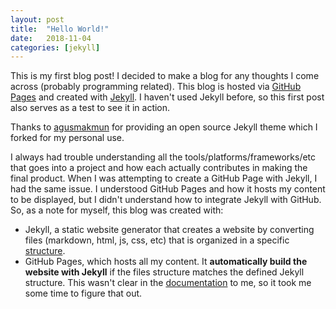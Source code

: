 ```yaml
---
layout: post
title:  "Hello World!"
date:   2018-11-04
categories: [jekyll]
---
```


This is my first blog post! I decided to make a blog for any thoughts I come across (probably programming related). This blog is hosted via [GitHub Pages](https://pages.github.com/) and created with [Jekyll](https://jekyllrb.com). I haven't used Jekyll before, so this first post also serves as a test to see it in action.

Thanks to [agusmakmun](https://github.com/agusmakmun/agusmakmun.github.io) for providing an open source Jekyll theme which I forked for my personal use.

I always had trouble understanding all the tools/platforms/frameworks/etc that goes into a project and how each actually contributes in making the final product. When I was attempting to create a GitHub Page with Jekyll, I had the same issue. I understood GitHub Pages and how it hosts my content to be displayed, but I didn't understand how to integrate Jekyll with GitHub. So, as a note for myself, this blog was created with:

* Jekyll, a static website generator that creates a website by converting files (markdown, html, js, css, etc) that is organized in a specific [structure](https://jekyllrb.com/docs/structure/).
* GitHub Pages, which hosts all my content. It **automatically build the website with Jekyll** if the files structure matches the defined Jekyll structure. This wasn't clear in the [documentation](https://jekyllrb.com/docs/github-pages/) to me, so it took me some time to figure that out.

